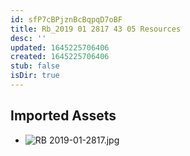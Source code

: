 ```yaml
---
id: sfP7cBPjznBcBqpqD7oBF
title: Rb_2019 01 2817 43 05 Resources
desc: ''
updated: 1645225706406
created: 1645225706406
stub: false
isDir: true
---
```

## Imported Assets
- ![RB 2019-01-2817.jpg](/assets/rb-2019-01-2817.jpg)
